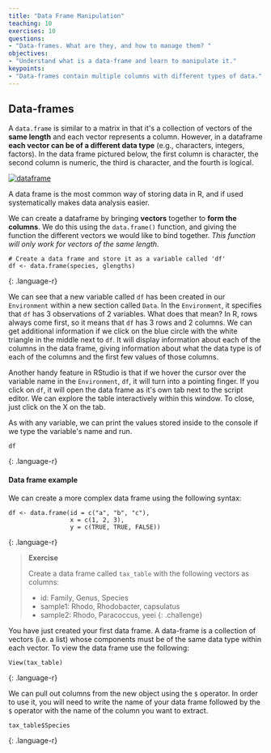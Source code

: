 ```yaml
---
title: "Data Frame Manipulation"
teaching: 10
exercises: 10
questions:
- "Data-frames. What are they, and how to manage them? "
objectives:
- "Understand what is a data-frame and learn to manipulate it."
keypoints:
- "Data-frames contain multiple columns with different types of data."
---
```

## Data-frames

A `data.frame` is similar to a matrix in that it's a collection of vectors of the **same length** and each vector represents a column. However, in a dataframe **each vector can be of a different data type** (e.g., characters, integers, factors). In the data frame pictured below, the first column is character, the second column is numeric, the third is character, and the fourth is logical.

<a href="{{ page.root }}/fig/dataframe.png" >
  <img src="{{ page.root }}/fig/dataframe.png" alt="dataframe" />
</a>


A data frame is the most common way of storing data in R, and if used systematically makes data analysis easier. 

We can create a dataframe by bringing **vectors** together to **form the columns**. We do this using the `data.frame()` function, and giving the function the different vectors we would like to bind together. *This function will only work for vectors of the same length.*

~~~
# Create a data frame and store it as a variable called 'df'
df <- data.frame(species, glengths)
~~~
{: .language-r}


We can see that a new variable called `df` has been created in our `Environment` within a new section called `Data`. In the `Environment`, it specifies that `df` has 3 observations of 2 variables. What does that mean? In R, rows always come first, so it means that `df` has 3 rows and 2 columns. We can get additional information if we click on the blue circle with the white triangle in the middle next to `df`. It will display information about each of the columns in the data frame, giving information about what the data type is of each of the columns and the first few values of those columns.

Another handy feature in RStudio is that if we hover the cursor over the variable name in the `Environment`, `df`, it will turn into a pointing finger. If you click on `df`, it will open the data frame as it's own tab next to the script editor. We can explore the table interactively within this window. To close, just click on the X on the tab.

As with any variable, we can print the values stored inside to the console if we type the variable's name and run. 

~~~
df
~~~
{: .language-r}

#### Data frame example 

We can create a more complex data frame using the following syntax:

~~~
df <- data.frame(id = c("a", "b", "c"),
                 x = c(1, 2, 3),
                 y = c(TRUE, TRUE, FALSE))
~~~
{: .language-r}


> **Exercise**
> 
> Create a data frame called `tax_table` with the following vectors as columns:
> 
>   + id: Family, Genus, Species
>   + sample1: Rhodo, Rhodobacter, capsulatus
>   + sample2: Rhodo, Paracoccus, yeei 
{: .challenge} 


  
You have just created your first data frame. A data-frame is a collection of vectors (i.e. a list) whose components must be of the same data type within each vector. To view the data frame use the following: 


~~~
View(tax_table)
~~~
{: .language-r}

We can pull out columns from the new object using the `$` operator. In order to use it, you will need to write the name of your data frame followed by the `$` operator with the name of the column you want to extract.

~~~
tax_table$Species
~~~
{: .language-r}




